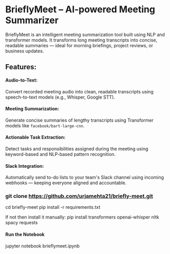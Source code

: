 # BrieflyMeet – AI-powered Meeting Summarizer

BrieflyMeet is an intelligent meeting summarization tool built using NLP and transformer models. It transforms long meeting transcripts into concise, readable summaries — ideal for morning briefings, project reviews, or business updates.

## Features:

#### Audio-to-Text:
Convert recorded meeting audio into clean, readable transcripts using speech-to-text models (e.g., Whisper, Google STT).

#### Meeting Summarization:
Generate concise summaries of lengthy transcripts using Transformer models like `facebook/bart-large-cnn`.

#### Actionable Task Extraction:
Detect tasks and responsibilities assigned during the meeting using keyword-based and NLP-based pattern recognition.

#### Slack Integration:
Automatically send to-do lists to your team's Slack channel using incoming webhooks — keeping everyone aligned and accountable.

### git clone https://github.com/urjamehta21/briefly-meet.git
cd briefly-meet
pip install -r requirements.txt

If not then install it manually:
pip install transformers openai-whisper nltk spacy requests

#### Run the Notebook
jupyter notebook brieflymeet.ipynb

